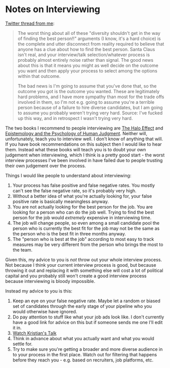 # Notes on Interviewing

[Twitter thread from me](https://twitter.com/DRMacIver/status/1046341533992128512):

> The worst thing about all of these "diversity shouldn't get in the way of finding the best person!!" arguments (I know, it's a hard choice) is the complete and utter disconnect from reality required to believe that anyone has a clue about how to find the best person.
> Santa Claus isn't real, and your interview/talk selection/whatever process is probably almost entirely noise rather than signal.
> The good news about this is that it means you might as well decide on the outcome you want and then apply your process to select among the options within that outcome.
> 
> The bad news is I'm going to assume that you've done that, so the outcome you got is the outcome you wanted.
> These are legitimately hard problems, and I have more sympathy than most for the trade offs involved in them, so I'm not e.g. going to assume you're a terrible person because of a failure to hire diverse candidates, but I am going to assume you probably weren't trying very hard.
> Source: I've fucked up this way, and in retrospect I wasn't trying very hard.

The two books I recommend to people interviewing are [The Halo Effect](https://amzn.to/2P0g8Qr) and [Epistemology and the Psychology of Human Judgment](https://amzn.to/2ReeP1J).
Neither will, unfortunately, teach you to interview well. I don't know of anything that will. If you have book recommendations on this subject then I would like to hear them.
Instead what these books will teach you is to doubt your own judgement when interviewing, which I think is a pretty good start - the worst interview processes I've been involved in have failed due to people trusting their own judgement over the process.

Things I would like people to understand about interviewing:

1. Your process has false positive and false negative rates. You mostly can't see the false negative rate, so it's probably very high.
2. Without a better idea of what you're actually looking for, your false positive rate is basically meaningless anyway.
3. You are not actually looking for the best person for the job. You are looking for a person who can do the job well. Trying to find the best person for the job would *extremely* expensive in interviewing time.
4. The job will change people, so even among a small candidate pool the person who is currently the best fit for the job may not be the same as the person who is the best fit in three months anyway.
5. The "person who is best at the job" according to most easy to track measures may be very different from the person who brings the most to the team.

Given this, my advice to you is *not* throw out your whole interview process. Not because I think your current interview process is good, but because throwing it out and replacing it with something else will cost a lot of political capital and you probably still won't create a good interview process because interviewing is bloody impossible.

Instead my advice to you is this:

1. Keep an eye on your false negative rate. Maybe let a random or biased set of candidates through the early stage of your pipeline who you would otherwise have ignored.
2. Do pay attention to stuff like what your job ads look like. I don't currently have a good link for advice on this but if someone sends me one I'll edit it in.
3. [Watch Kristian's Talk](https://www.youtube.com/watch?v=AtJ4p27e1r8)
4. Think in advance about what you actually want and what you would settle for.
5. Try to make sure you're getting a broader and more diverse audience in to your process in the first place. Watch out for filtering that happens before they reach you - e.g. based on recruiters, job platforms, etc.
